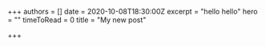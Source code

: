 +++
authors = []
date = 2020-10-08T18:30:00Z
excerpt = "hello hello"
hero = ""
timeToRead = 0
title = "My new post"

+++
